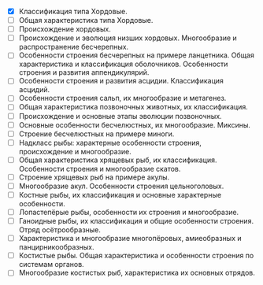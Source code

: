 
- [x] Классификация типа Хордовые.
- [ ] Общая характеристика типа Хордовые.
- [ ] Происхождение хордовых.
- [ ] Происхождение и эволюция низших хордовых. Многообразие и распространение бесчерепных.
- [ ] Особенности строения бесчерепных на примере ланцетника. Общая характеристика и классификация оболочников. Особенности строения и развития аппендикулярий.
- [ ] Особенности строения и развития асцидии. Классификация асцидий.
- [ ] Особенности строения сальп, их многообразие и метагенез.
- [ ] Общая характеристика позвоночных животных, их классификация.
- [ ] Происхождение и основные этапы эволюции позвоночных.
- [ ] Основные особенности бесчелюстных, их многообразие. Миксины.
- [ ] Строение бесчелюстных на примере миноги.
- [ ] Надкласс рыбы: характерные особенности строения, происхождение и многообразие.
- [ ] Общая характеристика хрящевых рыб, их классификация. Особенности строения и многообразие скатов.
- [ ] Строение хрящевых рыб на примере акулы.
- [ ] Многообразие акул. Особенности строения цельноголовых.
- [ ] Костные рыбы, их классификация и основные характерные особенности.
- [ ] Лопастепёрые рыбы, особенности их строения и многообразие.
- [ ] Ганоидные рыбы, их классификация и общие особенности строения. Отряд осётрообразные.
- [ ] Характеристика и многообразие многопёровых, амиеобразных и панцирникообразных.
- [ ] Костистые рыбы. Общая характеристика и особенности строения по системам органов.
- [ ] Многообразие костистых рыб, характеристика их основных отрядов.
